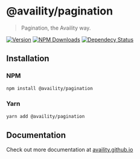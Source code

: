 # @availity/pagination

> Pagination, the Availity way.

[![Version](https://img.shields.io/npm/v/@availity/pagination.svg?style=for-the-badge)](https://www.npmjs.com/package/@availity/pagination)
[![NPM Downloads](https://img.shields.io/npm/dt/@availity/pagination.svg?style=for-the-badge)](https://www.npmjs.com/package/@availity/pagination)
[![Dependecy Status](https://img.shields.io/librariesio/release/npm/@availity/pagination?style=for-the-badge)](https://github.com/Availity/availity-react/blob/master/packages/pagination/package.json)

## Installation

### NPM

```bash
npm install @availity/pagination
```

### Yarn

```bash
yarn add @availity/pagination
```

## Documentation

Check out more documentation at [availity.github.io](https://availity.github.io/availity-react/components/pagination/)
